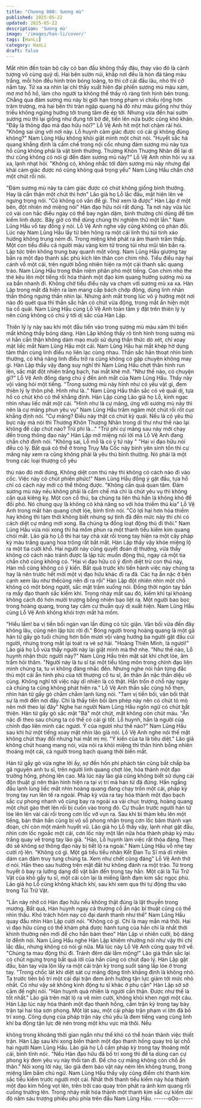 ```yaml
---
title: "Chương 808: Sương mù"
published: 2025-05-22
updated: 2025-05-22
description: 'Sương mù'
image: '/images/han-li/cover/'
tags: [HanLi]
category: HanLi
draft: false
---
```


Mắt nhìn đến toàn bộ cây cỏ ban đầu không thấy đâu, thay vào đó
là cảnh tượng vô cùng quỷ dị.
Hai bên sườn núi, khắp nơi đều là hòn đá tảng màu trắng, mỗi
hòn đều hình tròn bóng loáng, to thì cỡ cái đầu lâu, nhỏ thì cỡ
nắm tay.
Từ xa xa nhìn lại chỉ thấy xuất hiện đại phiến sương mù màu
xám, mơ mơ hồ hồ, làm cho người ta không thể thấy rõ ràng tình
hình bên trong.
Chẳng qua đám sương mù này bị giới hạn trong phạm vi chiều
rộng hơn trăm trượng, mà hai bên thì tràn ngập quang hà đỏ như
máu giống như thủy triều không ngừng hướng tới trung tâm đè ép
tới. Nhưng vừa đến hai sườn sương mù thì lại giống như đụng tới
bờ đê, tiến lên nửa bước cũng khó khăn.
"Đây là thông đạo mà đạo hữu nói?" Lỗ Vệ Anh hít một hơi chậm
rãi hỏi.
"Không sai ứng với nơi này. Lỗ huynh cảm giác được có cái gì
không đúng không?" Nam Lũng Hầu không khỏi giật mình một
chút nói.
"Huyết sắc hà quang khẳng định là cấm chế trong nội cốc nhưng
đám sương mù này tựa hồ cũng không phải là vật bình thường.
Thương Khôn Thượng Nhân để lại di thư cũng không có nói gì
đến đám sương mù này?" Lỗ Vệ Anh nhìn hôi vụ xa xa, lạnh nhạt
hỏi.
"Không có, không nhắc tới đám sương mù này nhưng đại khái
cảm giác được nó cũng không quá trọng yếu" Nam Lũng Hầu
chần chờ một chút rồi nói.

"Đám sương mù này ta cảm giác được có chút không giống bình
thường. Hay là cẩn thận một chút thì hơn" Lão giả họ Lỗ lắc đầu,
mặt hiện lên vẻ ngưng trọng nói.
"Có không có vấn đề gì. Thử xem là được" Hàn Lập ở một bên,
đột nhiên mở miệng nói" Hàn đạo hữu nói rất đúng. Ta nơi này
vừa lúc có vài con hắc điểu ngày có thể bay ngàn dặm, bình
thường chỉ dùng để tìm kiếm linh dược. Bây giờ có thể dùng
chúng thí nghiệm thử một lần." Nam Lũng Hầu vỗ tay đồng ý nói.
Lỗ Vệ Anh nghe vậy cũng không có phản đối.
Lúc này Nam Lũng Hầu lấy từ bên hông ra một cái linh thú túi tinh
xảo hướng không trung ném đi. Trong miệng khẽ phát ra âm
thanh trầm thấp.
Một con tiểu điểu cả người màu vàng kim từ trong túi như mũi tên
bắn ra. Lập tức trên không trung bay quanh một vòng.
Nam Lũng Hầu giương tay bắn ra một đạo thanh sắc phù kích lên
thân con chim nhỏ.
Tiểu điểu này hai cánh vỗ một cái, trên người bỗng nhiên hiện ra
một cái thanh sắc quang tráo.
Nam Lũng Hầu trong thần niệm phân phó một tiếng. Con chim
nhỏ the thé kêu lên một tiếng rồi hóa thành một đạo kim quang
hướng sương mù xa xa bắn nhanh đi.
Không chờ tiểu điểu này va chạm với sương mù xa xa. Hàn Lập
trong mắt đã hiện ra lam mang cấp bách chớp động, dùng linh
nhãn thần thông ngưng thần nhìn lại.
Nhưng ánh mắt trong lúc vô ý hướng một nơi nào đó quét qua thì
thần sắc hắn có chút vừa động, trong mắt ẩn hiện một tia cổ quái.
Nam Lũng Hầu cùng Lỗ Vệ Anh toàn tâm ý đặt trên thiên lý ly nên
cũng không có chú ý tới dị sắc của Hàn Lập.

Thiên lý ly này sau khi một đầu tiến vào trong sương mù màu xám
thì biến mất không thấy bóng dáng.
Hàn Lập không thấy rõ tình hình trong sương mù vì hắn cẩn thận
không dám mạo muội sử dụng thần thức dò xét, chỉ xoay mặt liếc
mắt Nam Lũng Hầu một cái.
Nam Lũng Hầu hai mắt khép hờ dụng tâm thần cùng linh điểu nọ
liên lạc cùng nhau. Thần sắc hắn thoạt nhìn bình thường, có khả
năng linh điểu trở ra cũng không có gặp chuyện không may gì.
Hàn Lập thấy vậy đang suy nghĩ thì Nam Lũng Hầu chợt thân
hình run lên, sắc mặt đột nhiên trắng bạch, hai mắt khẽ mở.
"Như thế nào, có chuyện gì?" Lỗ Vệ Anh đồng dạng chú ý đến
ánh mắt của Nam Lũng Hầu. Thấy này vội vàng hỏi một tiếng.
"Trong sương mù này hình như có yêu vật gì, đem thiên lý ly thôn
phệ. Hình như là.." Nam Lũng Hầu thần sắc có vẻ quái dị, tựa hồ
có chút khó có thể khẳng định.
Hàn Lập cùng Lão giả họ Lỗ, kinh ngạc nhìn nhau liếc mắt một
cái.
"Hình như là cự mãng, ứng với sương mù này thì nên là cự mãng
phun yêu vụ" Nam Lũng Hầu trầm ngâm một chút rồi rốt cục
khẳng định nói.
"Cự mãng? Điều này thật có chút kỳ quái. Nếu là có yêu thú bực
này mà nói thì Thương Khôn Thượng Nhân trong di thư như thế
nào lại không đề cập chút nào? Trừ phi là..."
"Trừ phi cự mãng sau này mới chạy đến trong thông đạo này" Hàn
Lập mở miệng nói lời mà Lỗ Vệ Anh đang chần chờ định nói.
"Không sai, Lỗ mỗ là có ý tứ này "
"Hai vị đạo hữu nói đều có lý. Bất quá có thể ở trong Trụy Ma Cốc
này bình yên sinh tồn thì cự mãng này xem ra cũng không phải là
yêu thú bình thường. Nó phải là một trong các loại thượng cổ yêu

thú nào đó mới đúng, Không diệt con thú này thì không có cách
nào đi vào cốc. Việc này có chút phiền phức!" Nam Lũng Hầu
đồng ý gật đầu, tựa hồ chỉ có cách này mới có thể thông được.
"Không cần quá quan tâm. Đám sương mù này nếu không phải là
cấm chế mà chỉ là chút yêu vụ thì không cần quá kiêng kỵ. Một
con cổ thú, ba chúng ta liên thủ hẳn là không khó để đối phó. Nó
chung quy là không có khả năng so với hỏa thiềm thú kia" Lỗ Vệ
Anh trong mắt hàn quang chợt lóe, bình tĩnh nói.
"Có lợi hại hơn hỏa thiềm hay không thì tạm thời không biết
nhưng sự tình đã đến mức này thì chỉ có cách diệt cự mãng mới
xong. Ba chúng ta đồng loạt động thủ đi thôi." Nam Lũng Hầu vừa
nói xong thì há mồm phun ra một thanh tiểu kiếm kim quang chói
mắt.
Lão giả họ Lỗ thì hai tay chà xát rồi trong tay hiện ra một cây pháp
kỳ màu trắng quang hoa trông rất bắt mắt.
Hàn Lập thấy vậy khóe miệng lộ ra một tia cười khổ.
Hai người này cũng quyết đoán dị thường, vừa thấy không có
cách nào tránh được là lập tức muốn động thủ, ngay cả một tia
chần chờ cũng không có.
"Hai vị đạo hữu có ý định diệt trừ con thú này, Hàn mỗ cũng
không có ý kiến. Bất quá trước khi tiến hành việc này chúng ta
hay là nên trước hết mời một vị đạo hữu khác đi ra đã. Các hạ ẩn
nặc ở bên cạnh xem lâu như thếcũng nên đi ra rồi" Hàn Lập đột
nhiên nhìn một chỗ không có một bóng người, sắc mặt trầm
xuống nói. Đồng thời ngón tay bắn ra mấy đạo thanh sắc kiếm
khí.
Trong nháy mắt sau đó, kiếm khí tại khoảng không cách đó hơn
mười trượng bỗng nhiên bạo liệt ra.
Một người bao bọc trong hoàng quang, trong tay cầm cự thuẫn
quỷ dị xuất hiện.
Nam Lũng Hầu cùng Lỗ Vệ Anh không khỏi trợn mắt há mồm.

"Hiểu lầm! ba vị tiền bối ngàn vạn lần đừng có tức giận. Vãn bối
vừa đến đây không lâu, cũng nên lập tức rời đi." Bóng người trong
hoàng quang là một gã hán tử gầy gò tuổi chừng hơn bốn mươi
vội vàng hướng ba người gật đầu cúi người, nhưng trong mắt lại
toát ra vẻ sợ hãi.
"Hoàng Thiên Minh, là ngươi!" Lão giả họ Lỗ vừa thấy người này
lại giật mình mà thở nhẹ.
"Như thế nào, Lỗ huynh nhận thức người này?" Nam Lũng Hầu
trên mặt sát khí chợt lóe, âm trầm hỏi thăm.
"Người này là tu sĩ tại một tiểu tông môn trong chính đạo liên minh
chúng ta, tu vi không đáng nhắc đến. Nhưng nghe nói hắn từng
đắc thủ một cái ẩn hình phù của tới thượng cổ tu sĩ, ẩn thân ẩn
nặc thần diệu vô cùng. Không nghĩ tới việc này dĩ nhiên là có thật.
Hắn trốn ở chỗ này ngay cả chúng ta cũng không phát hiện ra."
Lỗ Vệ Anh thần sắc cũng hổ thẹn, nhìn hán tử gầy gò chằm chằm
lạnh lùng nói.
"Tam vị tiền bối, vãn bối thật sự là mới đến nơi đây. Chỉ là thấy
tiền bối làm phép này nên có chút tò mò nên mới theo lại đây"
Nghe hai người Nam Lũng Hầu ngôn ngữ có chút bất thiện. Hán
tử gầy gò sắc mặt "Bá" một chút, mặt không còn chút máu.
"Ẩn nặc đi theo sau chúng ta có thể có cái gì tốt. Lỗ huynh, hắn là
người của chính đạo liên minh các ngươi. Ý của ngươi như thế
nào?" Nam Lũng Hầu sau khi hừ một tiếng xoay mặt nhìn lão giả
nói.
Lỗ Vệ Anh nghe nói thế mặt không chút thay đổi nhưng hai mắt
mị mị.
"Ý kiến của ta là tiêu diệt."
Lão giả không chút hoang mang nói, vừa nói ra khỏi miệng thì
thân hình bỗng nhiên thoáng một cái, cả người trong bạch quang
thời biến mất.

Hán tử gầy gò vừa nghe lời ấy, sợ đến hồn phi phách tán cũng
bất chấp ba gã nguyên anh tu sĩ, trên người linh quang chợt lóe,
hóa thành một đạo trường hồng, phóng lên cao.
Mà lúc này lão giả cũng không biết sử dụng cái độn thuật gì nên
thân hình hiện ra tại vị trí mà hán tử đã đứng. Hắn ngẩng đầu
lạnh lùng liếc mắt nhìn hoàng quang đang chạy trốn một cái, pháp
kỳ trong tay run lên tế ra ngoài.
Pháp kỳ vừa ra tay hóa thành một đạo bạch sắc cự phong nhanh
vô cùng bay ra ngoài xa vài chục trượng, hoàng quang một chút
gào thét lên rồi bị cuốn vào trong đó.
Cự thuẫn trước người hán tử lóe lên lên vài cái rồi trong cơn lốc
vỡ vụn ra.
Sau khi bi thảm kêu lên một tiếng, bản thân hắn cũng bị vô số
phong nhận trong cơn lốc băm thành vạn đoạn, chỉ còn một mảnh
huyết vũ.
Lão giả họ Lỗ thấy vậy, lạnh nhạt gật đầu, nhìn cơn lốc ngoắc một
cái, cơn lốc này một lần nữa hóa thành pháp kỳ màu trắng quay
về trong tay lão giả.
"Hảo, Lỗ huynh làm việc rất thỏa đáng. Theo đó sẽ không sợ
thông đạo này bị tiết lộ ra ngoài." Nam Lũng Hầu vỗ nhẹ tay cười
rộ lên.
"Không có gì. Một gã tiểu tiểu nhân Kết Đan Tu Sĩ mà dĩ nhiên
dám can đảm truy tung chúng ta. Xem như chết cũng đáng" Lỗ Vệ
Anh thờ ơ nói.
Hắn theo sau hướng trên mặt đất hư không đánh ra một trảo. Từ
trong huyết ô bay ra lưỡng dạng đồ vật bắn đến trong tay hắn.
Một cái là Túi Trữ Vật của khô gầy tu sĩ, một cái còn lại là miếng
lãnh đạm kim sắc ngọc phù.
Lão giả họ Lỗ cũng không khách khí, sau khi xem qua thì tự động
thu vào trong Túi Trữ Vật.

"Lần này nhờ có Hàn đạo hữu nếu không thật đúng là lật thuyền
trong mương. Bất quá, Hàn huynh ngay cả thượng cổ ẩn nặc bí
thuật cũng có thể nhìn thấu. Khó trách hôm nay có đại danh thanh
như thế" Nam Lũng Hầu quay đầu nhìn Hàn Lập cười nói.
"Không có gì. Chỉ là may mắn mà thôi. Hai vị đạo hữu cũng có thể
khám phá được hành tung của hắn chỉ là nhất thời khinh thường
nên mới để cho hắn bám theo" Hàn Lập vi nhiên cười, bộ dáng lơ
đểnh nói.
Nam Lũng Hầu nghe Hàn Lập khiêm nhường nói như vậy thì chỉ
lắc đầu, nhưng không có nói gì nữa.
Mà lúc này Lỗ Vệ Anh cũng quay trở về.
"Chúng ta mau động thủ đi. Tránh đêm dài lắm mộng!"
Lão giả thần sắc lại có chút ngưng trọng bất quá lời của hắn cũng
có chút đạo lý.
Hàn Lập gật đầu, bàn tay vừa lộn lấy ra một cái trận kỳ trong suốt
sáng lấp lóe ở trong tay.
"Trong chốc lát khi diệt sát cự mãng động tĩnh khẳng định là
không nhỏ. Ta trước tiên bố trí một cái đại trận đem ảnh hưởng
tận lực giảm tới mức nhỏ nhất. Có như vậy sẽ không kinh động tu
sĩ khác ở phụ cận" Hàn Lập sờ sờ cằm đề nghị nói.
"Hàn huynh quả nhiên là người cẩn thận. Được như thế là tốt
nhất." Lão giả trên mặt lộ ra vẻ mỉm cười, không khỏi khen ngợi
một câu.
Hàn Lập lúc này hóa thành một đạo thanh hồng, cầm trận kỳ
trong tay bày trận tại hai tòa sơn phong.
Một lát sau, một cái pháp trận phạm vi lớn đã bố trí xong.
Công dụng của pháp trận này chủ yếu là đem tiếng vang cùng
linh khí ba động tận lực đè nén trong một khu vực mà thôi. Nếu

không trong khoảng thời gian ngắn như thế khó có thể hoàn
thành việc thiết trận. Hàn Lập sau khi xong biến thành một đạo
thanh hồng quay trỏ lại chỗ hai người Nam Lũng Hầu. Lão giả họ
Lỗ cầm pháp kỳ trong tay thoáng một cái, bình tĩnh nói:.
"Nếu Hàn đạo hữu đã bố trí xong thì để ta dùng can cự phong kỳ
đem yêu vụ này thổi tan đi. Để cho cự mãng không còn chỗ ẩn
thân."
Nói xong lời này, lão giả đem bảo vật này ném lên không trung,
trong miệng lẩm bẩm chú ngữ.
Nam Lũng Hầu thấy vậy cũng điểm chỉ thanh kim sắc tiểu kiếm
trước người một cái.
Nhất thời thanh tiểu kiếm này hóa thành một đạo kim hồng vọt
lên, trên trời cao quay tròn phát ra ánh kim quang rồi cuồng
trướng lên.
Trong nháy mắt hóa thành một thanh kim sắc cự kiếm dài độ năm
sáu trượng phiêu phù phía trên đầu Nam Lũng Hầu.
------oOo------
